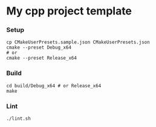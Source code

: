 # My cpp project template

### Setup
```
cp CMakeUserPresets.sample.json CMakeUserPresets.json
cmake --preset Debug_x64
# or 
cmake --preset Release_x64
```

### Build
```
cd build/Debug_x64 # or Release_x64
make
```

### Lint
```
./lint.sh
```
